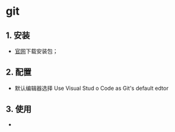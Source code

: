# git

## 1. 安装  
- [官网](https://git-scm.com/downloads)下载安装包；

## 2. 配置
- 默认编辑器选择 Use Visual Stud o Code as Git's default edtor

## 3. 使用
-
